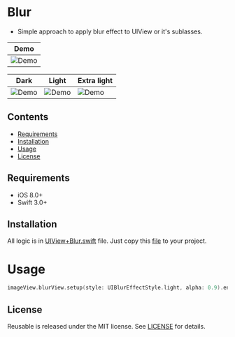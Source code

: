# Blur
- Simple approach to apply blur effect to UIView or it's sublasses.

|             Demo                |
|---------------------------------|
|![Demo](https://github.com/romansorochak/Blur/blob/master/Blur/Demo.gif)|



|             Dark                |           Light                 |          Extra light            |
|---------------------------------|---------------------------------|---------------------------------|
|![Demo](https://github.com/romansorochak/Blur/blob/master/Blur/blur_dark.jpg)|![Demo](https://github.com/romansorochak/Blur/blob/master/Blur/blur_light.jpg)|![Demo](https://github.com/romansorochak/Blur/blob/master/Blur/blur_extra_light.jpg)|

## Contents
- [Requirements](#requirements)
- [Installation](#installation)
- [Usage](#usage)
- [License](#license)


## Requirements

- iOS 8.0+
- Swift 3.0+

## Installation
All logic is in [UIView+Blur.swift](https://github.com/romansorochak/Blur/blob/master/Blur/UIView%2BBlur.swift) file.
Just copy this [file](https://github.com/romansorochak/Blur/blob/master/Blur/UIView%2BBlur.swift) to your project.


# Usage
```swift 
imageView.blurView.setup(style: UIBlurEffectStyle.light, alpha: 0.9).enable()
```

## License

Reusable is released under the MIT license. See [LICENSE](https://github.com/romansorochak/Blur/blob/master/LICENSE) for details.

